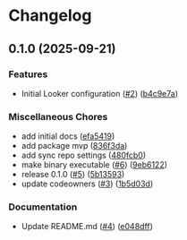 # Changelog

## 0.1.0 (2025-09-21)


### Features

* Initial Looker configuration ([#2](https://github.com/gemini-cli-extensions/looker/issues/2)) ([b4c9e7a](https://github.com/gemini-cli-extensions/looker/commit/b4c9e7afc5cd952c0bb4ede69da99db167b55a8d))


### Miscellaneous Chores

* add initial docs ([efa5419](https://github.com/gemini-cli-extensions/looker/commit/efa541968ab6db4bcc0ff6568d3623e71c82e19f))
* add package mvp ([836f3da](https://github.com/gemini-cli-extensions/looker/commit/836f3da8ee539356d53287854ffa20513792fd38))
* add sync repo settings ([480fcb0](https://github.com/gemini-cli-extensions/looker/commit/480fcb0eaef8c619228b2dacdee602a3c8965320))
* make binary executable ([#6](https://github.com/gemini-cli-extensions/looker/issues/6)) ([9eb6122](https://github.com/gemini-cli-extensions/looker/commit/9eb6122ee6ed55edcefa936bea746ca08692cf2b))
* release 0.1.0 ([#5](https://github.com/gemini-cli-extensions/looker/issues/5)) ([5b13593](https://github.com/gemini-cli-extensions/looker/commit/5b13593d51c223a0d14a243d716ea6d565949767))
* update codeowners ([#3](https://github.com/gemini-cli-extensions/looker/issues/3)) ([1b5d03d](https://github.com/gemini-cli-extensions/looker/commit/1b5d03d8ed449e55ad76998cd7d9ce96c16d4c3d))


### Documentation

* Update README.md ([#4](https://github.com/gemini-cli-extensions/looker/issues/4)) ([e048dff](https://github.com/gemini-cli-extensions/looker/commit/e048dff6554d5709585cb3695f684ef03007e2e4))

